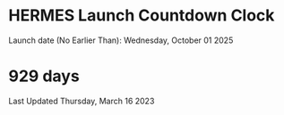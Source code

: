 # HERMES Launch Countdown Clock

Launch date (No Earlier Than): Wednesday, October 01 2025
# 929 days

Last Updated Thursday, March 16 2023